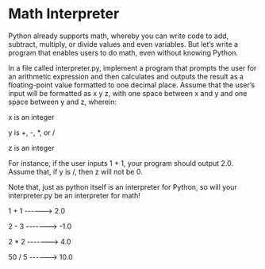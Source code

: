 # Math Interpreter
Python already supports math, whereby you can write code to add, subtract, 
multiply, or divide values and even variables. But let’s write a program that 
enables users to do math, even without knowing Python.

In a file called interpreter.py, implement a program that prompts the user for 
an arithmetic expression and then calculates and outputs the result as a 
floating-point value formatted to one decimal place. Assume that the user’s 
input will be formatted as x y z, with one space between x and y and one space 
between y and z, wherein:

x is an integer

y is +, -, *, or /

z is an integer

For instance, if the user inputs 1 + 1, your program should output 2.0. Assume 
that, if y is /, then z will not be 0.

Note that, just as python itself is an interpreter for Python, so will your 
interpreter.py be an interpreter for math!

1 + 1  ------> 2.0

2 - 3  -------> -1.0

2 * 2  -------> 4.0

50 / 5 ------> 10.0
